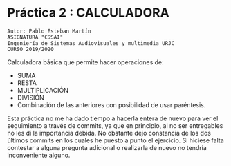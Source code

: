 # Práctica 2 : CALCULADORA
    Autor: Pablo Esteban Martín
    ASIGNATURA "CSSAI"
    Ingeniería de Sistemas Audiovisuales y multimedia URJC
    CURSO 2019/2020

Calculadora básica que permite hacer operaciones de:
- SUMA
- RESTA
- MULTIPLICACIÓN
- DIVISIÓN
- Combinación de las anteriores con posibilidad de usar paréntesis.

Esta práctica no me ha dado tiempo a hacerla entera de nuevo para ver el
seguimiento a través de commits, ya que en principio, al no ser entregables
no les di la importancia debida. No obstante dejo constancia de los dos
últimos commits en los cuales he puesto a punto el ejercicio. Si hiciese falta 
contestar a alguna pregunta adicional o realizarla de nuevo no tendría
inconveniente alguno.
